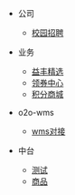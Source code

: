 
- 公司
  - [校园招聘](api/recruitment/)

- 业务
  - [益丰精选](api/silkRoad/)
  - [领券中心](api/couponCenter/)
  - [积分商城](api/integralMall/)

- o2o-wms
  - [wms对接](api/wms/)   
  

- 中台
  - [测试](test/guide)
  - [商品](goods/)




     

